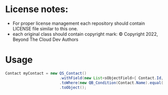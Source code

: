 # License notes:
- For proper license management each repository should contain LICENSE file similar to this one.
- each original class should contain copyright mark: © Copyright 2022, Beyond The Cloud Dev Authors

# Usage

```java
Contact myContact = new QS_Contact()
                        .withField(new List<sObjectField>{ Contact.Id, Contact.FirstName, Contact.LastName })
                        .toWhere(new QB_Condition(Contact.Name).equal('Contact1'))
                        .toObject();
```
